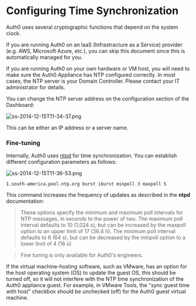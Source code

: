 # Configuring Time Synchronization

Auth0 uses several cryptographic functions that depend on the system clock.

If you are running Auth0 on an IaaS (Infrastracture as a Service) provider (e.g. AWS, Microsoft Azure, etc.), you can skip this document since this is automatically managed for you.

If you are running Auth0 on your own hardware or VM host, you will need to make sure the Auth0 Appliance has NTP configured correctly. In most cases, the NTP server is your Domain Controller. Please contact your IT administrator for details.

You can change the NTP server address on the configuration section of the Dashboard:

![ss-2014-12-15T11-34-37.png](../@@env.MEDIA_URL@@/articles/appliance/clock/ss-2014-12-15T11-34-37.png)

This can be either an IP address or a server name.

### Fine-tuning

Internally, Auth0 uses [ntpd](http://doc.ntp.org/4.1.1/confopt.htm) for time synchronization. You can establish different configuration parameters as follows:

![ss-2014-12-15T11-36-53.png](../@@env.MEDIA_URL@@/articles/appliance/clock/ss-2014-12-15T11-36-53.png)

```
1.south-america.pool.ntp.org burst iburst minpoll 3 maxpoll 5
```

This command increases the frequency of updates as described in the **ntpd** documentation:

> These options specify the minimum and maximum poll intervals for NTP messages, in seconds to the power of two. The maximum poll interval defaults to 10 (1,024 s), but can be increased by the maxpoll option to an upper limit of 17 (36.4 h). The minimum poll interval defaults to 6 (64 s), but can be decreased by the minpoll option to a lower limit of 4 (16 s).

> Fine tuning is only available for Auth0's engineers.

If the virtual machine-hosting software, such as VMware, has an option for the host operating system (OS) to update the guest OS, this should be turned off, so it will not interfere with the NTP time synchronization of the Auth0 appliance guest. For example, in VMware Tools, the "sync guest time with host" checkbox should be unchecked (off) for the Auth0 guest virtual machine.  
